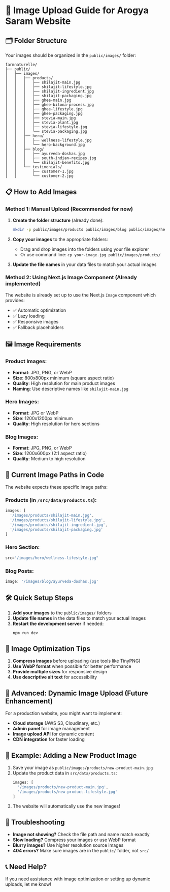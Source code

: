 # 📸 Image Upload Guide for Arogya Saram Website

## 🗂️ Folder Structure

Your images should be organized in the `public/images/` folder:

```
farmnaturelle/
├── public/
│   ├── images/
│   │   ├── products/
│   │   │   ├── shilajit-main.jpg
│   │   │   ├── shilajit-lifestyle.jpg
│   │   │   ├── shilajit-ingredient.jpg
│   │   │   ├── shilajit-packaging.jpg
│   │   │   ├── ghee-main.jpg
│   │   │   ├── ghee-bilona-process.jpg
│   │   │   ├── ghee-lifestyle.jpg
│   │   │   ├── ghee-packaging.jpg
│   │   │   ├── stevia-main.jpg
│   │   │   ├── stevia-plant.jpg
│   │   │   ├── stevia-lifestyle.jpg
│   │   │   └── stevia-packaging.jpg
│   │   ├── hero/
│   │   │   ├── wellness-lifestyle.jpg
│   │   │   └── hero-background.jpg
│   │   ├── blog/
│   │   │   ├── ayurveda-doshas.jpg
│   │   │   ├── south-indian-recipes.jpg
│   │   │   └── shilajit-benefits.jpg
│   │   └── testimonials/
│   │       ├── customer-1.jpg
│   │       └── customer-2.jpg
```

## 📋 How to Add Images

### Method 1: Manual Upload (Recommended for now)

1. **Create the folder structure** (already done):
   ```bash
   mkdir -p public/images/products public/images/blog public/images/hero public/images/testimonials
   ```

2. **Copy your images** to the appropriate folders:
   - Drag and drop images into the folders using your file explorer
   - Or use command line: `cp your-image.jpg public/images/products/`

3. **Update the file names** in your data files to match your actual images

### Method 2: Using Next.js Image Component (Already implemented)

The website is already set up to use the Next.js `Image` component which provides:
- ✅ Automatic optimization
- ✅ Lazy loading
- ✅ Responsive images
- ✅ Fallback placeholders

## 🖼️ Image Requirements

### **Product Images:**
- **Format**: JPG, PNG, or WebP
- **Size**: 800x800px minimum (square aspect ratio)
- **Quality**: High resolution for main product images
- **Naming**: Use descriptive names like `shilajit-main.jpg`

### **Hero Images:**
- **Format**: JPG or WebP
- **Size**: 1200x1200px minimum
- **Quality**: High resolution for hero sections

### **Blog Images:**
- **Format**: JPG, PNG, or WebP
- **Size**: 1200x600px (2:1 aspect ratio)
- **Quality**: Medium to high resolution

## 🔄 Current Image Paths in Code

The website expects these specific image paths:

### Products (in `/src/data/products.ts`):
```typescript
images: [
  '/images/products/shilajit-main.jpg',
  '/images/products/shilajit-lifestyle.jpg',
  '/images/products/shilajit-ingredient.jpg',
  '/images/products/shilajit-packaging.jpg'
]
```

### Hero Section:
```typescript
src="/images/hero/wellness-lifestyle.jpg"
```

### Blog Posts:
```typescript
image: '/images/blog/ayurveda-doshas.jpg'
```

## 🛠️ Quick Setup Steps

1. **Add your images** to the `public/images/` folders
2. **Update file names** in the data files to match your actual images
3. **Restart the development server** if needed:
   ```bash
   npm run dev
   ```

## 🎨 Image Optimization Tips

1. **Compress images** before uploading (use tools like TinyPNG)
2. **Use WebP format** when possible for better performance
3. **Provide multiple sizes** for responsive design
4. **Use descriptive alt text** for accessibility

## 🔧 Advanced: Dynamic Image Upload (Future Enhancement)

For a production website, you might want to implement:
- **Cloud storage** (AWS S3, Cloudinary, etc.)
- **Admin panel** for image management
- **Image upload API** for dynamic content
- **CDN integration** for faster loading

## 📝 Example: Adding a New Product Image

1. Save your image as `public/images/products/new-product-main.jpg`
2. Update the product data in `src/data/products.ts`:
   ```typescript
   images: [
     '/images/products/new-product-main.jpg',
     '/images/products/new-product-lifestyle.jpg'
   ]
   ```
3. The website will automatically use the new images!

## 🚨 Troubleshooting

- **Image not showing?** Check the file path and name match exactly
- **Slow loading?** Compress your images or use WebP format
- **Blurry images?** Use higher resolution source images
- **404 errors?** Make sure images are in the `public/` folder, not `src/`

## 📞 Need Help?

If you need assistance with image optimization or setting up dynamic uploads, let me know!

